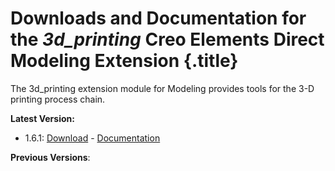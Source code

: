 # Downloads and Documentation for the _3d_printing_ Creo Elements Direct Modeling Extension {.title}

The 3d_printing extension module for Modeling provides tools for the
3-D printing process chain.

**Latest Version:**

* 1.6.1: [Download](../../downloads/3d_printing/3d_printing_x64_1.6.1.zip) - 
         [Documentation](1.6/Home.md)

**Previous Versions**:

